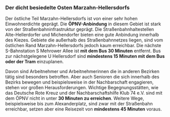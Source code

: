 ### Der dicht besiedelte Osten Marzahn-Hellersdorfs

Der östliche Teil Marzahn-Hellersdorfs ist von einer sehr hohen Einwohnerdichte geprägt. Die **ÖPNV-Anbindung** in diesem Gebiet 
ist stark von der Straßenbahninfrastruktur geprägt. Die Straßenbahnhaltestellen <span class="marker-label" id="marker-label-tram-altehellerdorfer"> Alte-Hellerdorfer</span> und <span class="marker-label" id="marker-label-tram-michendorfer">Michendorfer</span> bieten eine gute Anbindung innerhalb des Kiezes. Gebiete die außerhalb des Straßenbahnnetzes liegen, sind vom östlichen Rand 
Marzahn-Hellersdorfs jedoch kaum erreichbar. Die nächste S-Bahnstation 
<span class="marker-label" id="marker-label-s-mehrower">S Mehrower Allee</span> ist **mit dem Bus 30 Minuten** entfernt. Bus zur nächstgelegene <span class="marker-label" id="marker-label-u-hellersdorf">U Hellersdorf</span> sind **mindestens 15 Minuten mit dem Bus oder der Tram** einzuplanen. 

Davon sind Arbeitnehmer und Arbeitnehmerinnen die in anderen Bezirken tätig sind besonders betroffen. 
Aber auch Senioren die sich innerhalb des Bezirks bewegen und beispielsweise in der Nachbarschaft engagieren, stehen vor großen
Herausforderungen. Wichtige Begegnungsstätten, wie das <span class="marker-label" id="marker-label-whitespot-persona-birgit-drk">Deutsche Rote Kreuz</span> 
und der <span class="marker-label" id="marker-label-whitespot-persona-birgit-klub74">Nachbarschaftshilfe Klub 74 e.V.</span> sind mit dem ÖPNV nicht in unter
**30 Minuten zu erreichen**. Weitere Wege, beispielsweise bis zum Alexanderplatz, sind zwar mit der Straßenbahn erreichbar, setzen aber eine Reisezeit von **mindestens 45 Minuten** voraus.

